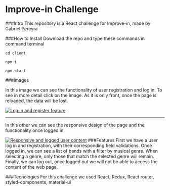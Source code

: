 # Improve-in Challenge

###Intro
This repository is a React challenge for Improve-in, made by Gabriel Pereyra

###How to Install
Download the repo and type these commands in command terminal

`cd client`

`npm i`

`npm start`

###Images

In this image we can see the functionality of user registration and log in. To see in more detail click on the image. As it is only front, once the page is reloaded, the data will be lost.

[![Log in and register feature](https://i.imgur.com/zyfFWqQ.gif "Log in and register feature")](https://i.imgur.com/zyfFWqQ.gif "Log in and register feature")

---

In this other we can see the responsive design of the page and the functionality once logged in.

[![Responsive and logged user content](https://i.imgur.com/lYQiDcJ.gif "Responsive and logged user content")](https://i.imgur.com/lYQiDcJ.gif "Responsive and logged user content")
###Features
First we have a user log in and registration, with their corresponding field validations.
Once logged in, we can see a list of bands with a filter by musical genre. When selecting a genre, only those that match the selected genre will remain.
Finally, we can log out, once logged out we will not be able to access the content of the web page.

###Tecnologies
For this challenge we used React, Redux, React router, styled-components, material-ui
